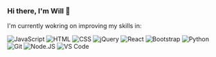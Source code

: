 ### Hi there, I'm Will 👋

I'm currently wokring on improving my skills in:

  ![JavaScript](https://img.shields.io/badge/-JavaScript-F7DF1E?style=flat&logo=javascript)
  ![HTML](https://img.shields.io/badge/-HTML-E34F26?style=flat&logo=html5)
  ![CSS](https://img.shields.io/badge/-CSS-1572B6?style=flat&logo=css)
  ![jQuery](https://img.shields.io/badge/-jQuery-0769AD?style=flat&logo=jquery)
  ![React](https://img.shields.io/badge/-React-61DAFB?style=flat&logo=react)
  ![Bootstrap](https://img.shields.io/badge/-Bootstrap-7952B3?style=flat&logo=bootstrap)
  ![Python](https://img.shields.io/badge/-Python-3776AB?style=flat&logo=python)
  ![Git](https://img.shields.io/badge/-Git-F05032?style=flat&logo=git)
  ![Node.JS](https://img.shields.io/badge/-Node.JS-339933?style=flat&logo=node-dot-js)
  ![VS Code](https://img.shields.io/badge/-VS%20Code-007ACC?style=flat&logo=visual-studio-code)

<!--
**tech-n-code/tech-n-code** is a ✨ _special_ ✨ repository because its `README.md` (this file) appears on your GitHub profile.

Here are some ideas to get you started:

- 🔭 I’m currently working on ...
- 🌱 I’m currently learning ...
- 👯 I’m looking to collaborate on ...
- 🤔 I’m looking for help with ...
- 💬 Ask me about ...
- 📫 How to reach me: ...
- 😄 Pronouns: ...
- ⚡ Fun fact: ...
-->
